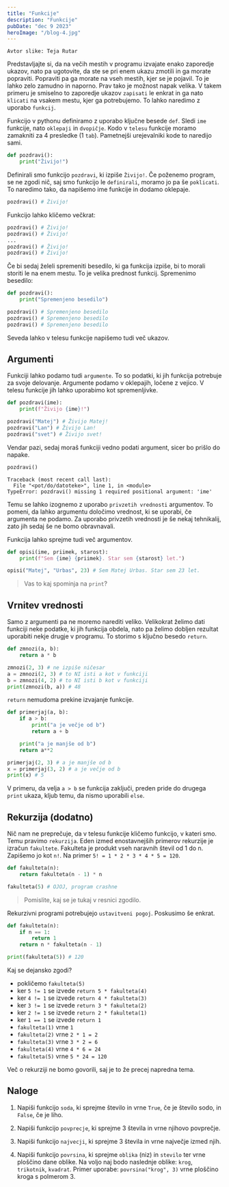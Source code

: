 ```yaml
---
title: "Funkcije"
description: "Funkcije"
pubDate: "dec 9 2023"
heroImage: "/blog-4.jpg"
---
```

`Avtor slike: Teja Rutar`

Predstavljajte si, da na večih mestih v programu izvajate enako zaporedje ukazov, nato pa ugotovite, da ste se pri enem ukazu zmotili in ga morate popraviti. Popraviti pa ga morate na vseh mestih, kjer se je pojavil. To je lahko zelo zamudno in naporno. Prav tako je možnost napak velika. V takem primeru je smiselno to zaporedje ukazov `zapisati` le enkrat in ga nato `klicati` na vsakem mestu, kjer ga potrebujemo. To lahko naredimo z uporabo `funkcij`.

Funkcijo v pythonu definiramo z uporabo ključne besede `def`. Sledi `ime` funkcije, nato `oklepaji` in `dvopičje`. Kodo v `telesu` funkcije moramo zamakniti za 4 presledke (1 `tab`). Pametnejši urejevalniki kode to naredijo sami.

```py
def pozdravi():
    print("Živijo!")
```

Definirali smo funkcijo `pozdravi`, ki izpiše `Živijo!`. Če poženemo program, se ne zgodi nič, saj smo funkcijo le `definirali`, moramo jo pa še `poklicati`. To naredimo tako, da napišemo ime funkcije in dodamo oklepaje.

```py
pozdravi() # Živijo!
```

Funkcijo lahko kličemo večkrat:

```py
pozdravi() # Živijo!
pozdravi() # Živijo!
...
pozdravi() # Živijo!
pozdravi() # Živijo!
```

Če bi sedaj želeli spremeniti besedilo, ki ga funkcija izpiše, bi to morali storiti le na enem mestu. To je velika prednost funkcij. Spremenimo besedilo:

```py
def pozdravi():
    print("Spremenjeno besedilo")

pozdravi() # Spremenjeno besedilo
pozdravi() # Spremenjeno besedilo
pozdravi() # Spremenjeno besedilo
```

Seveda lahko v telesu funkcije napišemo tudi več ukazov.

## Argumenti

Funkciji lahko podamo tudi `argumente`. To so podatki, ki jih funkcija potrebuje za svoje delovanje. Argumente podamo v oklepajih, ločene z vejico. V telesu funkcije jih lahko uporabimo kot spremenljivke.

```py
def pozdravi(ime):
    print(f"Živijo {ime}!")

pozdravi("Matej") # Živijo Matej!
pozdravi("Lan") # Živijo Lan!
pozdravi("svet") # Živijo svet!
```

Vendar pazi, sedaj moraš funkciji vedno podati argument, sicer bo prišlo do napake.

```py
pozdravi()
```

```
Traceback (most recent call last):
  File "<pot/do/datoteke>", line 1, in <module>
TypeError: pozdravi() missing 1 required positional argument: 'ime'
```

Temu se lahko izognemo z uporabo `privzetih vrednosti` argumentov. To pomeni, da lahko argumentu določimo vrednost, ki se uporabi, če argumenta ne podamo. Za uporabo privzetih vrednosti je še nekaj tehnikalij, zato jih sedaj še ne bomo obravnavali.

Funkcija lahko sprejme tudi več argumentov.

```py
def opisi(ime, priimek, starost):
    print(f"Sem {ime} {priimek}. Star sem {starost} let.")

opisi("Matej", "Urbas", 23) # Sem Matej Urbas. Star sem 23 let.
```

> Vas to kaj spominja na `print`?

## Vrnitev vrednosti

Samo z argumenti pa ne moremo narediti veliko. Velikokrat želimo dati funkciji neke podatke, ki jih funkcija obdela, nato pa želimo dobljen rezultat uporabiti nekje drugje v programu. To storimo s ključno besedo `return`.

```py
def zmnozi(a, b):
    return a * b

zmnozi(2, 3) # ne izpiše ničesar
a = zmnozi(2, 3) # to NI isti a kot v funkciji
b = zmnozi(4, 2) # to NI isti b kot v funkciji
print(zmnozi(b, a)) # 48
```

`return` nemudoma prekine izvajanje funkcije.

```py
def primerjaj(a, b):
    if a > b:
        print("a je večje od b")
        return a + b

    print("a je manjše od b")
    return a**2

primerjaj(2, 3) # a je manjše od b
x = primerjaj(3, 2) # a je večje od b
print(x) # 5
```

V primeru, da velja `a > b` se funkcija zaključi, preden pride do drugega `print` ukaza, kljub temu, da nismo uporabili `else`.

## Rekurzija (dodatno)

Nič nam ne preprečuje, da v telesu funkcije kličemo funkcijo, v kateri smo. Temu pravimo `rekurzija`. Eden izmed enostavnejših primerov rekurzije je izračun `fakultete`. Fakulteta je produkt vseh naravnih števil od 1 do n. Zapišemo jo kot `n!`. Na primer `5! = 1 * 2 * 3 * 4 * 5 = 120`.

```py
def fakulteta(n):
    return fakulteta(n - 1) * n

fakulteta(5) # OJOJ, program crashne
```

> Pomislite, kaj se je tukaj v resnici zgodilo.

Rekurzivni programi potrebujejo `ustavitveni pogoj`. Poskusimo še enkrat.

```py
def fakulteta(n):
    if n == 1:
        return 1
    return n * fakulteta(n - 1)

print(fakulteta(5)) # 120
```

Kaj se dejansko zgodi?

-   pokličemo `fakulteta(5)`
-   ker `5 != 1` se izvede `return 5 * fakulteta(4)`
-   ker `4 != 1` se izvede `return 4 * fakulteta(3)`
-   ker `3 != 1` se izvede `return 3 * fakulteta(2)`
-   ker `2 != 1` se izvede `return 2 * fakulteta(1)`
-   ker `1 == 1` se izvede `return 1`
-   `fakulteta(1)` vrne `1`
-   `fakulteta(2)` vrne `2 * 1 = 2`
-   `fakulteta(3)` vrne `3 * 2 = 6`
-   `fakulteta(4)` vrne `4 * 6 = 24`
-   `fakulteta(5)` vrne `5 * 24 = 120`

Več o rekurziji ne bomo govorili, saj je to že precej napredna tema.

## Naloge

1. Napiši funkcijo `soda`, ki sprejme število in vrne `True`, če je število sodo, in `False`, če je liho.

2. Napiši funkcijo `povprecje`, ki sprejme 3 števila in vrne njihovo povprečje.

3. Napiši funkcijo `najvecji`, ki sprejme 3 števila in vrne največje izmed njih.

4. Napiši funkcijo `povrsina`, ki sprejme `oblika` (niz) in `stevilo` ter vrne ploščino dane oblike. Na voljo naj bodo naslednje oblike: `krog`, `trikotnik`, `kvadrat`. Primer uporabe: `povrsina("krog", 3)` vrne ploščino kroga s polmerom 3.
